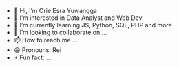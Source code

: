 - 👋 Hi, I’m Orie Esra Yuwangga
- 👀 I’m interested in Data Analyst and Web Dev
- 🌱 I’m currently learning JS, Python, SQL, PHP and more
- 💞️ I’m looking to collaborate on ...
- 📫 How to reach me ...
- 😄 Pronouns: Rei
- ⚡ Fun fact: ...

<!---
reiirei/reiirei is a ✨ special ✨ repository because its `README.md` (this file) appears on your GitHub profile.
You can click the Preview link to take a look at your changes.
--->
